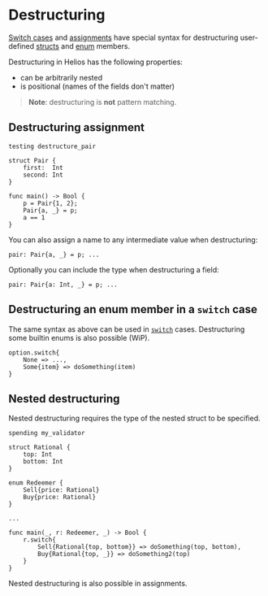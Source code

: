 # Destructuring

[Switch cases](./enums.md#switch) and [assignments](./variables.md#assignment) have special syntax for destructuring user-defined [structs](./structs.md) and [enum](./enums.md) members.

Destructuring in Helios has the following properties:
* can be arbitrarily nested
* is positional (names of the fields don't matter)

> **Note**: destructuring is **not** pattern matching.

## Destructuring assignment

```helios
testing destructure_pair

struct Pair {
    first:  Int
    second: Int
}

func main() -> Bool {
    p = Pair{1, 2};
    Pair{a, _} = p;
    a == 1
}
```

You can also assign a name to any intermediate value when destructuring:

```helios
pair: Pair{a, _} = p; ...
```

Optionally you can include the type when destructuring a field:

```helios
pair: Pair{a: Int, _} = p; ...
```

## Destructuring an enum member in a `switch` case

The same syntax as above can be used in [`switch`](./enums.md#switch) cases. Destructuring some builtin enums is also possible (WiP).

```helios
option.switch{
    None => ...,
    Some{item} => doSomething(item)
}
```

## Nested destructuring

Nested destructuring requires the type of the nested struct to be specified.

```helios
spending my_validator

struct Rational {
    top: Int
    bottom: Int
}

enum Redeemer {
    Sell{price: Rational}
    Buy{price: Rational}
}

...

func main(_, r: Redeemer, _) -> Bool {
    r.switch{
        Sell{Rational{top, bottom}} => doSomething(top, bottom),
        Buy{Rational{top, _}} => doSomething2(top)
    }
}
```

Nested destructuring is also possible in assignments.